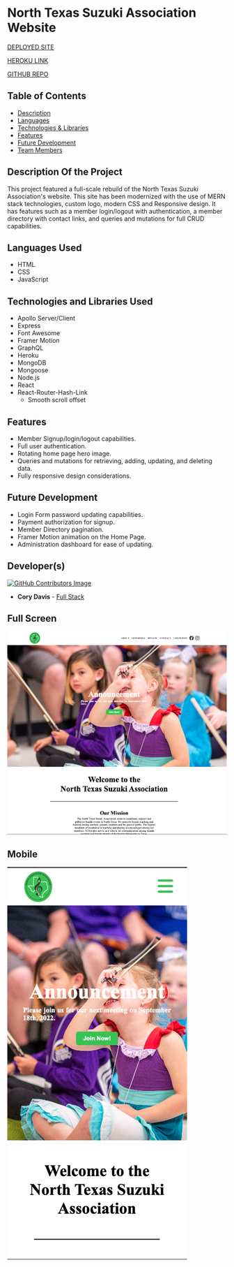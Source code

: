 # North Texas Suzuki Association Website

[DEPLOYED SITE](https://www.northtexassuzukiassociation.org/)

[HEROKU LINK](https://obscure-springs-05343.herokuapp.com/)

[GITHUB REPO](https://github.com/cmd0160/ntsa_website)


## Table of Contents

- [Description](#description-of-the-project)
- [Languages](#languages-used)
- [Technologies & Libraries](#technologies-and-libraries-used)
- [Features](#features)
- [Future Development](#future-development)
- [Team Members](#team-members)

## Description Of the Project

This project featured a full-scale rebuild of the North Texas Suzuki Association's website. This site has been modernized with the use of MERN stack technologies, custom logo, modern CSS and Responsive design. It has features such as a member login/logout with authentication, a member directory with contact links, and queries and mutations for full CRUD capabilities.

## Languages Used

- HTML
- CSS
- JavaScript

## Technologies and Libraries Used

- Apollo Server/Client
- Express
- Font Awesome
- Framer Motion
- GraphQL
- Heroku
- MongoDB
- Mongoose
- Node.js
- React
- React-Router-Hash-Link
    - Smooth scroll offset

## Features

- Member Signup/login/logout capabilities.
- Full user authentication.
- Rotating home page hero image.
- Queries and mutations for retrieving, adding, updating, and deleting data.
- Fully responsive design considerations.

## Future Development

- Login Form password updating capabilities.
- Payment authorization for signup.
- Member Directory pagination.
- Framer Motion animation on the Home Page.
- Administration dashboard for ease of updating.

## Developer(s)

[![GitHub Contributors Image](https://contrib.rocks/image?repo=cmd0160/ntsa_website)](https://github.com/cmd0160/ntsa_website/graphs/contributors)

- **Cory Davis** - [Full Stack](https://github.com/cmd0160)

## Full Screen 
![Full Screen](client/src/images/fullScreen.png)

## Mobile
![Full Screen](client/src/images/mobile.png)
